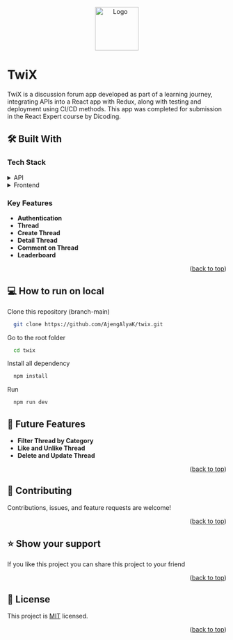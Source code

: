 <a name="readme-top"></a>
<p align="center">
  <img src="https://firebasestorage.googleapis.com/v0/b/mostgreen.appspot.com/o/twix-hd.png?alt=media&token=d196903c-40df-4c98-a078-1bf61f15d3b6" alt="Logo" width="100" style="vertical-align: middle;">
</p>

# TwiX

TwiX is a discussion forum app developed as part of a learning journey, integrating APIs into a React app with Redux, along with testing and deployment using CI/CD methods. This app was completed for submission in the React Expert course by Dicoding.


## 🛠 Built With

### Tech Stack <a name="tech-stack"></a>
<details>
  <summary>API</summary>
  - https://forum-api.dicoding.dev/v1/#/?id=see-detail-thread
</details>

<details>
  <summary>Frontend</summary>
  - React
  - Redux
  - CSS
  - Cypress
  - Jest
</details>

### Key Features <a name="key-features"></a>
- **Authentication**
- **Thread**
- **Create Thread**
- **Detail Thread**
- **Comment on Thread**
- **Leaderboard**

<p align="right">(<a href="#readme-top">back to top</a>)</p>

## 💻 How to run on local

Clone this repository (branch-main)

```bash
  git clone https://github.com/AjengAlyaK/twix.git
```
Go to the root folder

```bash
  cd twix
```

Install all dependency

```bash
  npm install
```

Run   
```bash
  npm run dev
```

## 🔭 Future Features <a name="future-features"></a>

- **Filter Thread by Category**
- **Like and Unlike Thread**
- **Delete and Update Thread**

<p align="right">(<a href="#readme-top">back to top</a>)</p>

## 🤝 Contributing <a name="contributing"></a>

Contributions, issues, and feature requests are welcome!

<p align="right">(<a href="#readme-top">back to top</a>)</p>

## ⭐️ Show your support <a name="support"></a>

If you like this project you can share this project to your friend

<p align="right">(<a href="#readme-top">back to top</a>)</p>

## 📝 License <a name="license"></a>

This project is [MIT](./LICENSE) licensed.

<p align="right">(<a href="#readme-top">back to top</a>)</p>
